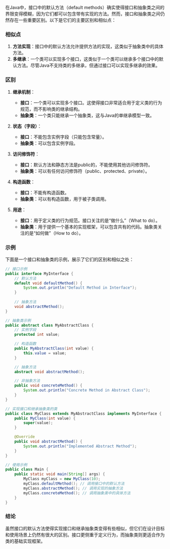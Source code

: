 在Java中，接口中的默认方法（default methods）确实使得接口和抽象类之间的界限变得模糊，因为它们都可以包含带有实现的方法。然而，接口和抽象类之间仍然存在一些重要区别。以下是它们的主要区别和相似点：

### 相似点
1. **方法实现**：接口中的默认方法允许提供方法的实现，这类似于抽象类中的具体方法。
2. **多继承**：一个类可以实现多个接口，这类似于一个类可以继承多个接口中的默认方法。尽管Java不支持类的多继承，但通过接口可以实现多继承的效果。

### 区别
1. **继承机制**：
   - **接口**：一个类可以实现多个接口。这使得接口非常适合用于定义类的行为规范，而不影响类的继承结构。
   - **抽象类**：一个类只能继承一个抽象类，这与Java的单继承模型一致。

2. **状态（字段）**：
   - **接口**：不能包含实例字段（只能包含常量）。
   - **抽象类**：可以包含实例字段。

3. **访问修饰符**：
   - **接口**：默认方法和静态方法是public的，不能使用其他访问修饰符。
   - **抽象类**：可以有任何访问修饰符（public、protected、private）。

4. **构造函数**：
   - **接口**：不能有构造函数。
   - **抽象类**：可以有构造函数，用于被子类调用。

5. **用途**：
   - **接口**：用于定义类的行为规范。接口关注的是“做什么”（What to do）。
   - **抽象类**：用于提供一个基本的实现框架，可以包含共有的代码。抽象类关注的是“如何做”（How to do）。

### 示例
下面是一个接口和抽象类的示例，展示了它们的区别和相似之处：

```java
// 接口示例
public interface MyInterface {
    // 默认方法
    default void defaultMethod() {
        System.out.println("Default Method in Interface");
    }
    
    // 抽象方法
    void abstractMethod();
}

// 抽象类示例
public abstract class MyAbstractClass {
    // 实例字段
    protected int value;

    // 构造函数
    public MyAbstractClass(int value) {
        this.value = value;
    }

    // 抽象方法
    abstract void abstractMethod();

    // 非抽象方法
    public void concreteMethod() {
        System.out.println("Concrete Method in Abstract Class");
    }
}

// 实现接口和继承抽象类的类
public class MyClass extends MyAbstractClass implements MyInterface {
    public MyClass(int value) {
        super(value);
    }

    @Override
    public void abstractMethod() {
        System.out.println("Implemented Abstract Method");
    }
}

// 使用示例
public class Main {
    public static void main(String[] args) {
        MyClass myClass = new MyClass(10);
        myClass.defaultMethod(); // 调用接口中的默认方法
        myClass.abstractMethod(); // 调用实现的抽象方法
        myClass.concreteMethod(); // 调用抽象类中的具体方法
    }
}
```

### 结论
虽然接口的默认方法使得实现接口和继承抽象类变得有些相似，但它们在设计目标和使用场景上仍然有很大的区别。接口更侧重于定义行为，而抽象类则更适合作为类的基础实现框架。